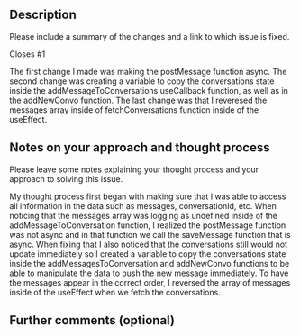 ## Description

Please include a summary of the changes and a link to which issue is fixed.

Closes #1

The first change I made was making the postMessage function async. The second change was creating a variable to copy the conversations state inside the addMessageToConversations useCallback function, as well as in the addNewConvo function. The last change was that I reveresed the messages array inside of fetchConversations function inside of the useEffect.

## Notes on your approach and thought process

Please leave some notes explaining your thought process and your approach to solving this issue.

My thought process first began with making sure that I was able to access all information in the data such as messages, conversationId, etc. When noticing that the messages array was logging as undefined inside of the addMessageToConversation function, I realized the postMessage function was not async and in that function we call the saveMessage function that is async. When fixing that I also noticed that the conversations still would not update immediately so I created a variable to copy the conversations state inside the addMessagesToConversation and addNewConvo functions to be able to manipulate the data to push the new message immediately. To have the messages appear in the correct order, I reversed the array of messages inside of the useEffect when we fetch the conversations.

## Further comments (optional)
